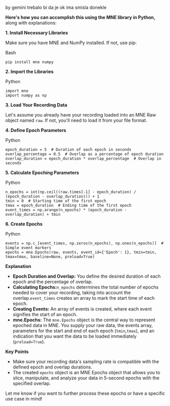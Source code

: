 by gemini trebalo bi da je ok ima smisla donekle

**Here's how you can accomplish this using the MNE library in Python,** along with explanations:

**1. Install Necessary Libraries**

Make sure you have MNE and NumPy installed. If not, use pip:

Bash

```
pip install mne numpy
```

**2. Import the Libraries**

Python

```
import mne
import numpy as np
```

**3. Load Your Recording Data**

Let's assume you already have your recording loaded into an MNE Raw object named `raw`. If not, you'll need to load it from your file format.

**4. Define Epoch Parameters**

Python

```
epoch_duration = 5  # Duration of each epoch in seconds
overlap_percentage = 0.5  # Overlap as a percentage of epoch duration
overlap_duration = epoch_duration * overlap_percentage  # Overlap in seconds
```

**5. Calculate Epoching Parameters**

Python

```
n_epochs = int(np.ceil((raw.times[-1] - epoch_duration) / (epoch_duration - overlap_duration))) + 1
tmin = 0  # Starting time of the first epoch
tmax = epoch_duration  # Ending time of the first epoch
event_times = np.arange(n_epochs) * (epoch_duration - overlap_duration) + tmin 
```

**6. Create Epochs**

Python

```
events = np.c_[event_times, np.zeros(n_epochs), np.ones(n_epochs)]  # Simple event markers
epochs = mne.Epochs(raw, events, event_id={'Epoch': 1}, tmin=tmin, tmax=tmax, baseline=None, preload=True)
```

**Explanation**

* **Epoch Duration and Overlap:** You define the desired duration of each epoch and the percentage of overlap.
* **Calculating Epochs:**`n_epochs` determines the total number of epochs needed to cover your recording, taking into account the overlap.`event_times` creates an array to mark the start time of each epoch.
* **Creating Events:**  An array of events is created, where each event signifies the start of an epoch.
* **mne.Epochs:**  The  `mne.Epochs` object is the central way to represent epoched data in MNE.  You supply your raw data,  the events array, parameters for the start and end of each epoch (`tmin`,`tmax`), and an indication that you want the data to be loaded immediately (`preload=True`).

**Key Points**

* Make sure your recording data's sampling rate is compatible with the defined epoch and overlap durations.
* The created `epochs` object is an MNE Epochs object that allows you to slice, manipulate, and analyze your data in 5-second epochs with the specified overlap.

Let me know if you want to further process these epochs or have a specific use case in mind!
